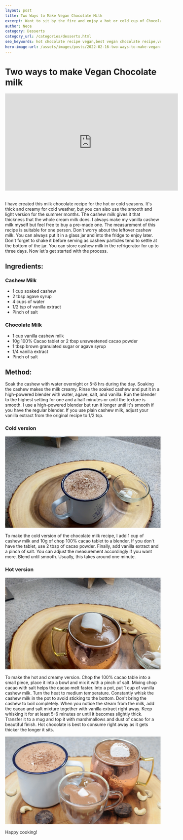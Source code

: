 ```yaml
---
layout: post
title: Two Ways to Make Vegan Chocolate Milk
excerpt: Want to sit by the fire and enjoy a hot or cold cup of Chocolate milk. Well, this recipe is for you!
author: Nece
category: Desserts
category_url: /categories/desserts.html
seo_keywords: hot chocolate recipe vegan,best vegan chocolate recipe,vegan thick hot chocolate recipe,thick hot chocolate recipe vegan,cacao hot chocolate recipe vegan,healthy hot chocolate recipe
hero-image-url: /assets/images/posts/2022-02-16-two-ways-to-make-vegan-chocolate-milk/cover.jpg
---
```


# Two ways to make Vegan Chocolate milk

<div class="videoWrapper">
  <iframe width="560" height="315" src="https://www.youtube.com/embed/2-OFU6xTY5w" title="YouTube video player" frameborder="0" allow="accelerometer; autoplay; clipboard-write; encrypted-media; gyroscope; picture-in-picture" allowfullscreen></iframe>
</div>
<br>

I have created this milk chocolate recipe for the hot or cold seasons. It's thick and creamy for cold weather, but you can also use the smooth and light version for the summer months. The cashew milk gives it that thickness that the whole cream milk does. I always make my vanilla cashew milk myself but feel free to buy a pre-made one. The measurement of this recipe is suitable for one person. Don't worry about the leftover cashew milk. You can always put it in a glass jar and into the fridge to enjoy later. Don't forget to shake it before serving as cashew particles tend to settle at the bottom of the jar. You can store cashew milk in the refrigerator for up to three days. Now let's get started with the process.

## Ingredients:

### Cashew Milk

* 1 cup soaked cashew
* 2 tbsp agave syrup
* 4 cups of water
* 1/2 tsp of vanilla extract
* Pinch of salt

### Chocolate Milk

* 1 cup vanilla cashew milk
* 10g 100% Cacao tablet or 2 tbsp unsweetened cacao powder
* 1 tbsp brown granulated sugar or agave syrup
* 1/4 vanilla extract
* Pinch of salt

## Method:

Soak the cashew with water overnight or 5-8 hrs during the day. Soaking the cashew makes the milk creamy. Rinse the soaked cashew and put it in a high-powered blender with water, agave, salt, and vanilla. Run the blender to the highest setting for one and a half minutes or until the texture is smooth. I use a high-powered blender but run it longer until it's smooth if you have the regular blender. If you use plain cashew milk, adjust your vanilla extract from the original recipe to 1/2 tsp.

### Cold version

![Cold Chocolate Milk](/assets/images/posts/2022-02-16-two-ways-to-make-vegan-chocolate-milk/cold-chocolate-milk.jpg "Cold Chocolate Milk")

To make the cold version of the chocolate milk recipe, I add 1 cup of cashew milk and 10g of chop 100% cacao tablet to a blender. If you don't have the tablet, use 2 tbsp of cacao powder. Finally, add vanilla extract and a pinch of salt. You can adjust the measurement accordingly if you want more. Blend until smooth. Usually, this takes around one minute.


### Hot version

![Hot Chocolate Milk](/assets/images/posts/2022-02-16-two-ways-to-make-vegan-chocolate-milk/hot-chocolate-milk.jpg "Hot Chocolate Milk")

To make the hot and creamy version. Chop the 100% cacao table into a small piece, place it into a bowl and mix it with a pinch of salt. Mixing chop cacao with salt helps the cacao melt faster. Into a pot, put 1 cup of vanilla cashew milk. Turn the heat to medium temperature. Constantly whisk the cashew milk in the pot to avoid sticking to the bottom. Don't bring the cashew to boil completely. When you notice the steam from the milk, add the cacao and salt mixture together with vanilla extract right away. Keep whisking it for at least 5-6 minutes or until it becomes slightly thick. Transfer it to a mug and top it with marshmallows and dust of cacao for a beautiful finish. Hot chocolate is best to consume right away as it gets thicker the longer it sits.

![Chocolate Milk](/assets/images/posts/2022-02-16-two-ways-to-make-vegan-chocolate-milk/cover.jpg "Chocolate Milk")


Happy cooking!